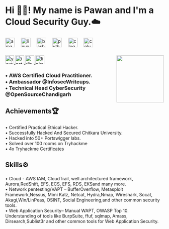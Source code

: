 <h1 align="left">Hi 👋🏻! My name is Pawan and I'm a Cloud Security Guy.☁️</h1>

###

<div align="left">
  <img src="https://cdn.jsdelivr.net/gh/devicons/devicon/icons/amazonwebservices/amazonwebservices-original.svg" height="30" alt="amazonwebservices logo"  />
  <img width="12" />
  <img src="https://cdn.jsdelivr.net/gh/devicons/devicon/icons/linux/linux-original.svg" height="30" alt="linux logo"  />
  <img width="12" />
  <img src="https://cdn.jsdelivr.net/gh/devicons/devicon/icons/bash/bash-original.svg" height="30" alt="bash logo"  />
  <img width="12" />
  <img src="https://cdn.jsdelivr.net/gh/devicons/devicon/icons/python/python-original.svg" height="30" alt="python logo"  />
  <img width="12" />
  <img src="https://cdn.jsdelivr.net/gh/devicons/devicon/icons/c/c-original.svg" height="30" alt="c logo"  />
  <img width="12" />
  <img src="https://cdn.jsdelivr.net/gh/devicons/devicon/icons/cplusplus/cplusplus-original.svg" height="30" alt="cplusplus logo"  />
</div>

###

<img align="right" height="150" src="https://s13.gifyu.com/images/SjrH6.gif"  />

###

<div align="left">
  <a href="https://www.youtube.com/@AlienwareSec/videos" target="_blank">
    <img src="https://img.shields.io/static/v1?message=Youtube&logo=youtube&label=&color=FF0000&logoColor=white&labelColor=&style=for-the-badge" height="28" alt="youtube logo"  />
  </a>
  <a href="https://www.instagram.com/alienwaresec/" target="_blank">
    <img src="https://img.shields.io/static/v1?message=Instagram&logo=instagram&label=&color=E4405F&logoColor=white&labelColor=&style=for-the-badge" height="28" alt="instagram logo"  />
  </a>
  <a href="https://discord.com/users/alienwaresec" target="_blank">
    <img src="https://img.shields.io/static/v1?message=Discord&logo=discord&label=&color=7289DA&logoColor=white&labelColor=&style=for-the-badge" height="28" alt="discord logo"  />
  </a>
  <a href="https://www.linkedin.com/in/pawanngambhir/" target="_blank">
    <img src="https://img.shields.io/static/v1?message=LinkedIn&logo=linkedin&label=&color=0077B5&logoColor=white&labelColor=&style=for-the-badge" height="28" alt="linkedin logo"  />
  </a>
</div>

###

<h3 align="left">• AWS Certified Cloud Practitioner.<br> • Ambassador @InfosecWriteups.<br> • Technical Head CyberSecurity @OpenSourceChandigarh</h3>

###

<h2 align="left">Achievements🏆</h2>

###

<p align="left">• Certified Practical Ethical Hacker.<br>• Successfully Hacked And Secured Chitkara University. <br>• Hacked into 50+ Portswigger labs.<br>• Solved over 100 rooms on Tryhackme<br>• 4x Tryhackme Certificates</p>

###

<h2 align="left">Skills⚙️</h2>

###

<p align="left">• Cloud - AWS IAM, CloudTrail, well architectured framework, Aurora,RedShift, EFS, ECS, EFS, RDS, EKSand many more.<br>• Network pentesting/VAPT – BufferOverflow, Metasploit Framework,Nessus, Mimi Katz, Netcat, Hydra,Nmap, Wireshark, Socat, Akagi,Win/LinPeas, OSINT, Social Engineering,and other common security tools.<br>• Web Application Security– Manual WAPT, OWASP Top 10.<br>Understanding of tools like BurpSuite, ffuf, sqlmap, Amass, Dirsearch,Sublist3r and other common tools for Web Application Security.</p>

###
